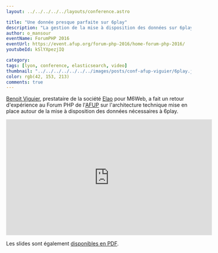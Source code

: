```yaml
---
layout: ../../../../../layouts/conference.astro

title: "Une donnée presque parfaite sur 6play"
description: "La gestion de la mise à disposition des données sur 6play"
author: o_mansour 
eventName: ForumPHP 2016
eventUrl: https://event.afup.org/forum-php-2016/home-forum-php-2016/
youtubeId: kSlYXpezjIQ

category:
tags: [lyon, conference, elasticsearch, video]
thumbnail: "../../../../../../../images/posts/conf-afup-viguier/6play.jpg"
color: rgb(42, 153, 213)
comments: true
---
```


[Benoit Viguier](https://twitter.com/b_viguier), prestataire de la société [Elao](https://www.elao.com) pour M6Web, a fait un retour d'expérience au Forum PHP de l'[AFUP](https://www.afup.org) sur l'architecture technique mise en place autour de la mise à  disposition des données nécessaires à 6play.

<iframe width="560" height="315" src="https://www.youtube.com/embed/kSlYXpezjIQ" frameborder="0" allowfullscreen></iframe>

Les slides sont également [disponibles en PDF](https://b-viguier.github.io/downloads/talks/ForumPhp-Une-Donne%CC%81e-Presque-Parfaite.pdf).
